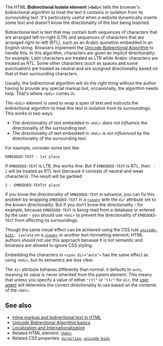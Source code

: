 <!-- <short-description> -->
The HTML **Bidirectional Isolate element** (**`<bdi>`**) tells the
browser's bidirectional algorithm to treat the text it contains in
isolation from its surrounding text. It's particularly
useful when a website dynamically inserts some text and doesn't know
the directionality of the text being inserted.
<!-- </short-description> -->

<!-- <overview> -->
Bidirectional text is text that may contain both sequences of characters
that are arranged left-to-right (LTR) and sequences of characters that
are arranged right-to-left (RTL), such as an Arabic quotation embedded
in an English string. Browsers implement the [Unicode Bidirectional
Algorithm](https://www.w3.org/International/articles/inline-bidi-markup/uba-basics)
to handle this. In this algorithm, characters are given an implicit
directionality: for example, Latin characters are treated as LTR while
Arabic characters are treated as RTL. Some other characters (such as
spaces and some punctuation) are treated as neutral and are assigned
directionality based on that of their surrounding characters.

Usually, the bidirectional algorithm will do the right thing without the
author having to provide any special markup but, occasionally, the
algorithm needs help. That's where `<bdi>` comes in.

The `<bdi>` element is used to wrap a span of text and instructs the
bidirectional algorithm to treat this text in isolation from its
surroundings. This works in two ways:

-   The directionality of text embedded in `<bdi>` *does not influence*
    the directionality of the surrounding text.
-   The directionality of text embedded in `<bdi>` *is not influenced
    by* the directionality of the surrounding text.

For example, consider some text like:

```
EMBEDDED-TEXT - 1st place
```

If `EMBEDDED-TEXT` is LTR, this works fine. But if `EMBEDDED-TEXT` is
RTL, then ` - 1` will be treated as RTL text (because it consists of
neutral and weak characters). The result will be garbled:

```
1 - EMBEDDED-TEXTst place
```

If you know the directionality of `EMBEDDED-TEXT` in advance, you can
fix this problem by wrapping `EMBEDDED-TEXT` in a
[`<span>`](/en-US/docs/Web/HTML/Element/span)
with the `dir` attribute set to the known directionality. But if you
don't know the directionality - for example, because `EMBEDDED-TEXT` is
being read from a database or entered by the user - you should use
`<bdi>` to prevent the directionality of `EMBEDDED-TEXT` from affecting
its surroundings.

Though the same visual effect can be achieved using the CSS rule
[`unicode-bidi`](/en-US/docs/Web/CSS/unicode-bidi)`: isolate`
on a
[`<span>`](/en-US/docs/Web/HTML/Element/span)
or another text-formatting element, HTML authors should not use this
approach because it is not semantic and browsers are allowed to ignore
CSS styling.

Embedding the characters in `<span dir="auto">` has the same effect as
using `<bdi>`, but its semantics are less clear.
<!-- </overview> -->

<!-- <attributes-text> -->
The `dir` attribute behaves differently than normal: it defaults to `auto`,
meaning its value is never inherited from the parent element. This means
that unless you specify a value of either `"rtl"` or `"ltr"` for `dir`,
the [user agent](/en-US/docs/Glossary/user_agent)
will determine the correct directionality to use based on the contents
of the `<bdi>`.
<!-- </attributes-text> -->

<!-- <see-also> -->
See also
--------

-   [Inline markup and bidirectional text in
    HTML](https://www.w3.org/International/articles/inline-bidi-markup/)
-   [Unicode Bidirectional Algorithm
    basics](https://www.w3.org/International/articles/inline-bidi-markup/uba-basics)
-   [Localization and
    Internationalization](/en-US/docs/Web/Localization)
-   Related HTML element:
    [`<bdo>`](/en-US/docs/Web/HTML/Element/bdo)
-   Related CSS properties:
    [`direction`](/en-US/docs/Web/CSS/direction),
    [`unicode-bidi`](/en-US/docs/Web/CSS/unicode-bidi)
<!-- </see-also> -->

